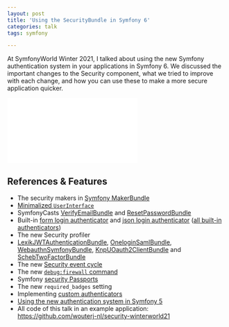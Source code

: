 ```yaml
---
layout: post
title: 'Using the SecurityBundle in Symfony 6'
categories: talk
tags: symfony

---
```

At SymfonyWorld Winter 2021, I talked about using the new Symfony
authentication system in your applications in Symfony 6. We discussed
the important changes to the Security component, what we tried to
improve with each change, and how you can use these to make a more
secure application quicker.

<embed src="/assets/uploads/sfwinterworld21-talk.pdf" class="post__slides">

## References & Features

* The security makers in [Symfony MakerBundle](https://symfony.com/bundles/SymfonyMakerBundle/current/index.html)
* [Minimalized `UserInterface`](https://symfony.com/doc/current/security/#the-user)
* SymfonyCasts [VerifyEmailBundle](https://github.com/SymfonyCasts/verify-email-bundle)
  and [ResetPasswordBundle](https://github.com/SymfonyCasts/reset-password-bundle)
* Built-in [form login authenticator](https://symfony.com/doc/current/security/#form-login) and
  [json login authenticator](https://symfony.com/doc/current/security/#json-login)
  ([all built-in authenticators](https://symfony.com/doc/current/security.html#authenticating-users))
* The new Security profiler
* [LexikJWTAuthenticationBundle](https://github.com/lexik/LexikJWTAuthenticationBundle),
  [OneloginSamlBundle](https://github.com/hslavich/OneloginSamlBundle),
  [WebauthnSymfonyBundle](https://github.com/web-auth/webauthn-symfony-bundle),
  [KnpUOauth2ClientBundle](https://github.com/knpuniversity/oauth2-client-bundle) and
  [SchebTwoFactorBundle](https://symfony.com/bundles/SchebTwoFactorBundle/current/index.html)
* The new [Security event cycle](https://symfony.com/doc/current/security/#security-events)
* The new [`debug:firewall` command](https://symfony.com/blog/new-in-symfony-5-4-profiler-improvements#more-security-information-in-the-profiler)
* Symfony [security Passports](https://symfony.com/doc/current/security/custom_authenticator.html#security-passport)
* The new `required_badges` setting
* Implementing [custom authenticators](https://symfony.com/doc/current/security/custom_authenticator.html)
* [Using the new authentication system in Symfony 5](https://symfony.com/doc/5.2/security/experimental_authenticators.html)
* All code of this talk in an example application: <https://github.com/wouterj-nl/security-winterworld21>
